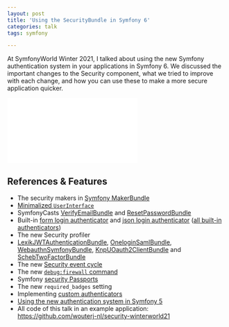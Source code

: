 ```yaml
---
layout: post
title: 'Using the SecurityBundle in Symfony 6'
categories: talk
tags: symfony

---
```

At SymfonyWorld Winter 2021, I talked about using the new Symfony
authentication system in your applications in Symfony 6. We discussed
the important changes to the Security component, what we tried to
improve with each change, and how you can use these to make a more
secure application quicker.

<embed src="/assets/uploads/sfwinterworld21-talk.pdf" class="post__slides">

## References & Features

* The security makers in [Symfony MakerBundle](https://symfony.com/bundles/SymfonyMakerBundle/current/index.html)
* [Minimalized `UserInterface`](https://symfony.com/doc/current/security/#the-user)
* SymfonyCasts [VerifyEmailBundle](https://github.com/SymfonyCasts/verify-email-bundle)
  and [ResetPasswordBundle](https://github.com/SymfonyCasts/reset-password-bundle)
* Built-in [form login authenticator](https://symfony.com/doc/current/security/#form-login) and
  [json login authenticator](https://symfony.com/doc/current/security/#json-login)
  ([all built-in authenticators](https://symfony.com/doc/current/security.html#authenticating-users))
* The new Security profiler
* [LexikJWTAuthenticationBundle](https://github.com/lexik/LexikJWTAuthenticationBundle),
  [OneloginSamlBundle](https://github.com/hslavich/OneloginSamlBundle),
  [WebauthnSymfonyBundle](https://github.com/web-auth/webauthn-symfony-bundle),
  [KnpUOauth2ClientBundle](https://github.com/knpuniversity/oauth2-client-bundle) and
  [SchebTwoFactorBundle](https://symfony.com/bundles/SchebTwoFactorBundle/current/index.html)
* The new [Security event cycle](https://symfony.com/doc/current/security/#security-events)
* The new [`debug:firewall` command](https://symfony.com/blog/new-in-symfony-5-4-profiler-improvements#more-security-information-in-the-profiler)
* Symfony [security Passports](https://symfony.com/doc/current/security/custom_authenticator.html#security-passport)
* The new `required_badges` setting
* Implementing [custom authenticators](https://symfony.com/doc/current/security/custom_authenticator.html)
* [Using the new authentication system in Symfony 5](https://symfony.com/doc/5.2/security/experimental_authenticators.html)
* All code of this talk in an example application: <https://github.com/wouterj-nl/security-winterworld21>
